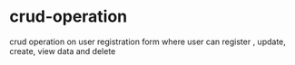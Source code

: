 # crud-operation
crud operation on user registration form where user can register , update, create, view data and delete 
